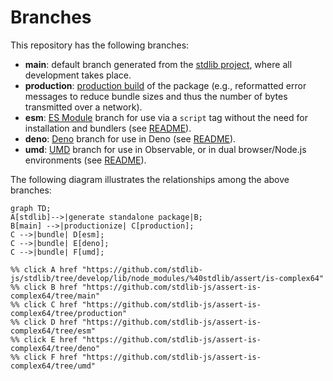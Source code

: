 <!--

@license Apache-2.0

Copyright (c) 2022 The Stdlib Authors.

Licensed under the Apache License, Version 2.0 (the "License");
you may not use this file except in compliance with the License.
You may obtain a copy of the License at

    http://www.apache.org/licenses/LICENSE-2.0

Unless required by applicable law or agreed to in writing, software
distributed under the License is distributed on an "AS IS" BASIS,
WITHOUT WARRANTIES OR CONDITIONS OF ANY KIND, either express or implied.
See the License for the specific language governing permissions and
limitations under the License.

-->

# Branches

This repository has the following branches:

-   **main**: default branch generated from the [stdlib project][stdlib-url], where all development takes place.
-   **production**: [production build][production-url] of the package (e.g., reformatted error messages to reduce bundle sizes and thus the number of bytes transmitted over a network).
-   **esm**: [ES Module][esm-url] branch for use via a `script` tag without the need for installation and bundlers (see [README][esm-readme]).
-   **deno**: [Deno][deno-url] branch for use in Deno (see [README][deno-readme]).
-   **umd**: [UMD][umd-url] branch for use in Observable, or in dual browser/Node.js environments (see [README][umd-readme]).

The following diagram illustrates the relationships among the above branches:

```mermaid
graph TD;
A[stdlib]-->|generate standalone package|B;
B[main] -->|productionize| C[production];
C -->|bundle| D[esm];
C -->|bundle| E[deno];
C -->|bundle| F[umd];

%% click A href "https://github.com/stdlib-js/stdlib/tree/develop/lib/node_modules/%40stdlib/assert/is-complex64"
%% click B href "https://github.com/stdlib-js/assert-is-complex64/tree/main"
%% click C href "https://github.com/stdlib-js/assert-is-complex64/tree/production"
%% click D href "https://github.com/stdlib-js/assert-is-complex64/tree/esm"
%% click E href "https://github.com/stdlib-js/assert-is-complex64/tree/deno"
%% click F href "https://github.com/stdlib-js/assert-is-complex64/tree/umd"
```

[stdlib-url]: https://github.com/stdlib-js/stdlib/tree/develop/lib/node_modules/%40stdlib/assert/is-complex64
[production-url]: https://github.com/stdlib-js/assert-is-complex64/tree/production
[deno-url]: https://github.com/stdlib-js/assert-is-complex64/tree/deno
[deno-readme]: https://github.com/stdlib-js/assert-is-complex64/blob/deno/README.md
[umd-url]: https://github.com/stdlib-js/assert-is-complex64/tree/umd
[umd-readme]: https://github.com/stdlib-js/assert-is-complex64/blob/umd/README.md
[esm-url]: https://github.com/stdlib-js/assert-is-complex64/tree/esm
[esm-readme]: https://github.com/stdlib-js/assert-is-complex64/blob/esm/README.md